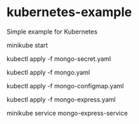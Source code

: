 # kubernetes-example
 Simple example for Kubernetes
 
   minikube start
 
   kubectl apply -f mongo-secret.yaml
   
   kubectl apply -f mongo.yaml
   
   kubectl apply -f mongo-configmap.yaml
   
   kubectl apply -f mongo-express.yaml
   
   minikube service mongo-express-service
   
   
